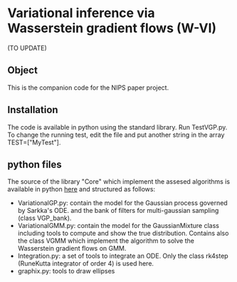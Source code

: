 # Variational inference via Wasserstein gradient flows (W-VI)
(TO UPDATE)
## Object

This is the companion code for the NIPS paper project.  

## Installation
The code is available in python using the standard library. Run TestVGP.py. To change the running test, edit the file 
and put another string in the array TEST=["MyTest"].

## python files
The source of the library "Core" which implement the assesed algorithms is available in python [here][0] and 
structured as follows:
- VariationalGP.py: contain the model for the Gaussian process governed by Sarkka's ODE. and the bank of filters for multi-gaussian sampling (class VGP_bank). 
- VariationalGMM.py: contain the model for the GaussianMixture class including tools to compute and show the true distribution. Contains also the class VGMM which implement the algorithm to solve the Wasserstein gradient flows on GMM.
- Integration.py: a set of tools to integrate an ODE. Only the class rk4step (RuneKutta integrator of order 4) is used here.
- graphix.py: tools to draw ellipses


[0]: ./Core


